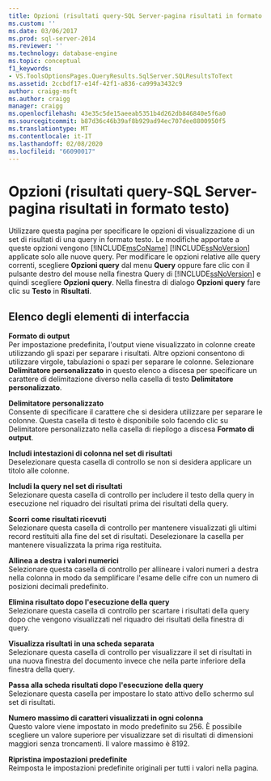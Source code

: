 ```yaml
---
title: Opzioni (risultati query-SQL Server-pagina risultati in formato testo) | Microsoft Docs
ms.custom: ''
ms.date: 03/06/2017
ms.prod: sql-server-2014
ms.reviewer: ''
ms.technology: database-engine
ms.topic: conceptual
f1_keywords:
- VS.ToolsOptionsPages.QueryResults.SqlServer.SQLResultsToText
ms.assetid: 2ccbdf17-e14f-42f1-a836-ca999a3432c9
author: craigg-msft
ms.author: craigg
manager: craigg
ms.openlocfilehash: 43e35c5de15aeeab5351b4d262db846840e5f6a0
ms.sourcegitcommit: b87d36c46b39af8b929ad94ec707dee8800950f5
ms.translationtype: MT
ms.contentlocale: it-IT
ms.lasthandoff: 02/08/2020
ms.locfileid: "66090017"
---
```

# <a name="options-query-results-sql-server-results-to-text-page"></a>Opzioni (risultati query-SQL Server-pagina risultati in formato testo)
  Utilizzare questa pagina per specificare le opzioni di visualizzazione di un set di risultati di una query in formato testo. Le modifiche apportate a queste opzioni vengono [!INCLUDE[msCoName](../includes/msconame-md.md)] [!INCLUDE[ssNoVersion](../includes/ssnoversion-md.md)] applicate solo alle nuove query. Per modificare le opzioni relative alle query correnti, scegliere **Opzioni query** dal menu **Query** oppure fare clic con il pulsante destro del mouse nella finestra Query di [!INCLUDE[ssNoVersion](../includes/ssnoversion-md.md)] e quindi scegliere **Opzioni query**. Nella finestra di dialogo **Opzioni query** fare clic su **Testo** in **Risultati**.  
  
## <a name="uielement-list"></a>Elenco degli elementi di interfaccia  
 **Formato di output**  
 Per impostazione predefinita, l'output viene visualizzato in colonne create utilizzando gli spazi per separare i risultati. Altre opzioni consentono di utilizzare virgole, tabulazioni o spazi per separare le colonne. Selezionare **Delimitatore personalizzato** in questo elenco a discesa per specificare un carattere di delimitazione diverso nella casella di testo **Delimitatore personalizzato**.  
  
 **Delimitatore personalizzato**  
 Consente di specificare il carattere che si desidera utilizzare per separare le colonne. Questa casella di testo è disponibile solo facendo clic su Delimitatore personalizzato nella casella di riepilogo a discesa **Formato di output**.  
  
 **Includi intestazioni di colonna nel set di risultati**  
 Deselezionare questa casella di controllo se non si desidera applicare un titolo alle colonne.  
  
 **Includi la query nel set di risultati**  
 Selezionare questa casella di controllo per includere il testo della query in esecuzione nel riquadro dei risultati prima dei risultati della query.  
  
 **Scorri come risultati ricevuti**  
 Selezionare questa casella di controllo per mantenere visualizzati gli ultimi record restituiti alla fine del set di risultati. Deselezionare la casella per mantenere visualizzata la prima riga restituita.  
  
 **Allinea a destra i valori numerici**  
 Selezionare questa casella di controllo per allineare i valori numeri a destra nella colonna in modo da semplificare l'esame delle cifre con un numero di posizioni decimali predefinito.  
  
 **Elimina risultato dopo l'esecuzione della query**  
 Selezionare questa casella di controllo per scartare i risultati della query dopo che vengono visualizzati nel riquadro dei risultati della finestra di query.  
  
 **Visualizza risultati in una scheda separata**  
 Selezionare questa casella di controllo per visualizzare il set di risultati in una nuova finestra del documento invece che nella parte inferiore della finestra della query.  
  
 **Passa alla scheda risultati dopo l'esecuzione della query**  
 Selezionare questa casella per impostare lo stato attivo dello schermo sul set di risultati.  
  
 **Numero massimo di caratteri visualizzati in ogni colonna**  
 Questo valore viene impostato in modo predefinito su 256. È possibile scegliere un valore superiore per visualizzare set di risultati di dimensioni maggiori senza troncamenti. Il valore massimo è 8192.  
  
 **Ripristina impostazioni predefinite**  
 Reimposta le impostazioni predefinite originali per tutti i valori nella pagina.  
  
  
